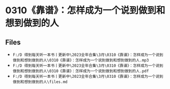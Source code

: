# 0310《靠谱》：怎样成为一个说到做到和想到做到的人

## Files

- `F:/D 得到每天听一本书丨更新中\2023全年合集\3月\0310《靠谱》：怎样成为一个说到做到和想到做到的人\0310《靠谱》：怎样成为一个说到做到和想到做到的人.mp3`
- `F:/D 得到每天听一本书丨更新中\2023全年合集\3月\0310《靠谱》：怎样成为一个说到做到和想到做到的人\0310《靠谱》：怎样成为一个说到做到和想到做到的人.pdf`
- `F:/D 得到每天听一本书丨更新中\2023全年合集\3月\0310《靠谱》：怎样成为一个说到做到和想到做到的人\files.md`
